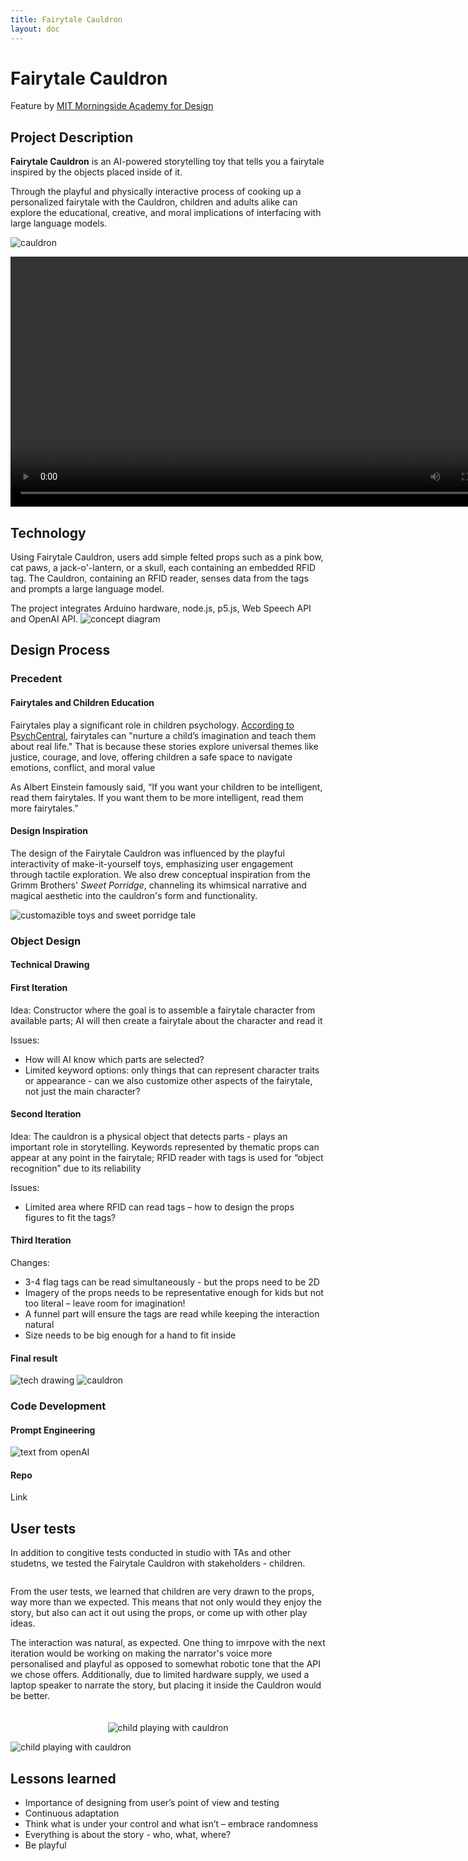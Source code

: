 ```yaml
---
title: Fairytale Cauldron
layout: doc
---
```

# Fairytale Cauldron
Feature by [MIT Morningside Academy for Design](https://www.instagram.com/p/DD4UAR2M043/?img_index=1)


## Project Description
**Fairytale Cauldron** is an AI-powered storytelling toy that tells you a fairytale inspired by the objects placed inside of it. 

Through the playful and physically interactive process of cooking up a personalized fairytale with the Cauldron, children and adults alike can explore the educational, creative, and moral implications of interfacing with large language models.

![cauldron](./images/fairytale_cauldron/cauldron.png) 

<video controls width="800">
  <source src="https://www.youtube.com/watch?v=nPA18yt5-14" type="video/mp4">
  Your browser does not support the video tag.
</video>

## Technology

Using Fairytale Cauldron, users add simple felted props such as a pink bow, cat paws, a jack-o'-lantern, or a skull, each containing an embedded RFID tag. The Cauldron, containing an RFID reader, senses data from the tags and prompts a large language model.

The project integrates Arduino hardware, node.js, p5.js, Web Speech API and OpenAI API.
![concept diagram](./images/fairytale_cauldron/diagram.png) 

## Design Process

### Precedent

#### Fairytales and Children Education
Fairytales play a significant role in children psychology. [According to PsychCentral](https://psychcentral.com/health/pros-and-cons-of-exposing-kids-to-fairytales), fairytales can "nurture a child’s imagination and teach them about real life." That is because these stories explore universal themes like justice, courage, and love, offering children a safe space to navigate emotions, conflict, and moral value

As Albert Einstein famously said, “If you want your children to be intelligent, read them fairytales. If you want them to be more intelligent, read them more fairytales.”

#### Design Inspiration

The design of the Fairytale Cauldron was influenced by the playful interactivity of make-it-yourself toys, emphasizing user engagement through tactile exploration. We also drew conceptual inspiration from the Grimm Brothers' *Sweet Porridge*, channeling its whimsical narrative and magical aesthetic into the cauldron's form and functionality.

![customazible toys and sweet porridge tale](./images/fairytale_cauldron/precedent.png) 

### Object Design

#### Technical Drawing

#### First Iteration
Idea: Constructor where the goal is to assemble a fairytale character from available parts; AI will then create a fairytale about the character and read it

Issues:
- How will AI know which parts are selected?
- Limited keyword options: only things that can represent character traits or appearance - can we also customize other aspects of the fairytale, not just the main character?

#### Second Iteration 
Idea: The cauldron is a physical object that detects parts - plays an important role in storytelling. Keywords represented by thematic props can appear at any point in the fairytale; RFID reader with tags is used for “object recognition” due to its reliability

Issues:
- Limited area where RFID can read tags – how to design the props figures to fit the tags?

#### Third Iteration
Changes: 
- 3-4 flag tags can be read simultaneously - but the props need to be 2D
- Imagery of the props needs to be representative enough for kids but not too literal – leave room for imagination!
- A funnel part will ensure the tags are read while keeping the interaction natural
- Size needs to be big enough for a hand to fit inside

#### Final result
![tech drawing](./images/fairytale_cauldron/techdrawing.png) 
![cauldron](./images/fairytale_cauldron/cauldron2.JPG) 

### Code Development
#### Prompt Engineering
![text from openAI](./images/fairytale_cauldron/prompt.png) 

#### Repo
Link


## User tests
In addition to congitive tests conducted in studio with TAs and other studetns, we tested the Fairytale Cauldron with stakeholders - children.

<div style="display: flex; flex-wrap: wrap; gap: 20px; align-items: center;">

  <!-- Text Column -->
  <div style="flex: 1; min-width: 300px;">
  <p>
    From the user tests, we learned that children are very drawn to the props, way more than we expected. This means that not only would they enjoy the story, but also can act it out using the props, or come up with other play ideas.
  </p>
  <p>
  The interaction was natural, as expected. One thing to imrpove with the next iteration would be working on making the narrator's voice more personalised and playful as opposed to somewhat robotic tone that the API we chose offers. Additionally, due to limited hardware supply, we used a laptop speaker to narrate the story, but placing it inside the Cauldron would be better.
  </p>
  </div>

  <!-- Image Column -->
  <div style="flex: 1; min-width: 300px; text-align: center;">
    <img src="./images/fairytale_cauldron/user-test2.jpeg" alt="child playing with cauldron" style="max-width: 100%">
  </div>

</div>

![child playing with cauldron](./images/fairytale_cauldron/user-test1.gif) 


## Lessons learned
- Importance of designing from user’s point of view and testing
- Continuous adaptation
- Think what is under your control and what isn’t – embrace randomness
- Everything is about the story - who, what, where?
- Be playful



